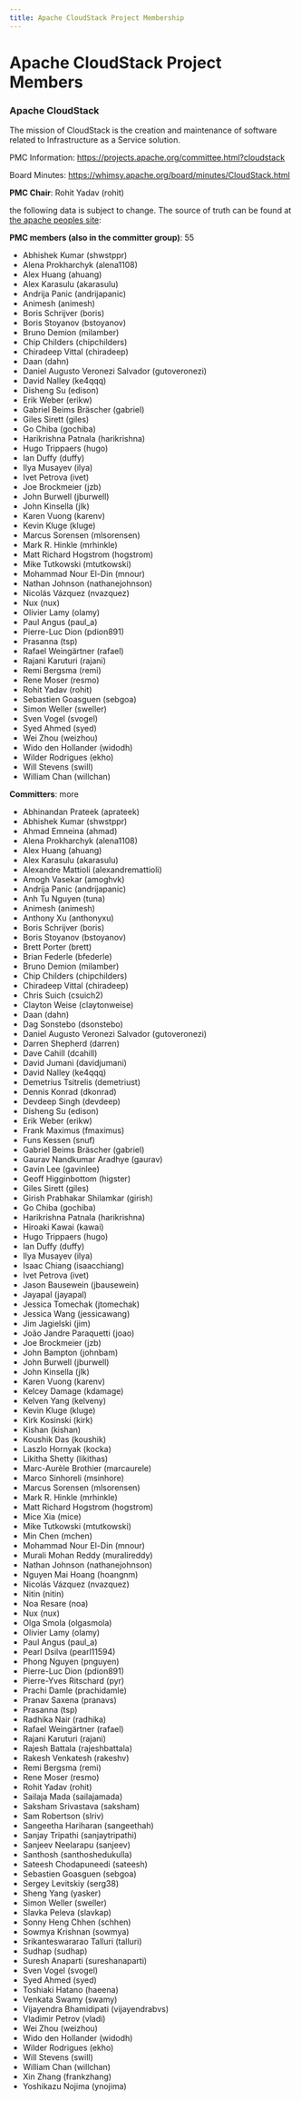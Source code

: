 ```yaml
---
title: Apache CloudStack Project Membership
---
```


# Apache CloudStack Project Members

<h3>Apache CloudStack</h3>

The mission of CloudStack is the creation and maintenance of software related to
Infrastructure as a Service solution.

PMC Information: https://projects.apache.org/committee.html?cloudstack

Board Minutes: https://whimsy.apache.org/board/minutes/CloudStack.html

**PMC Chair**: Rohit Yadav  (rohit)

the following data is subject to change. The source of truth can be found at <a href="http://people.apache.org/committers-by-project.html#cloudstack-pmc">the apache peoples site</a>:

**PMC members (also in the committer group)**: 55

- Abhishek Kumar    (shwstppr)
- Alena Prokharchyk	(alena1108)
- Alex Huang	(ahuang)
- Alex Karasulu	(akarasulu)
- Andrija Panic	(andrijapanic)
- Animesh	(animesh)
- Boris Schrijver	(boris)
- Boris Stoyanov	(bstoyanov)
- Bruno Demion	(milamber)
- Chip Childers	(chipchilders)
- Chiradeep Vittal	(chiradeep)
- Daan	(dahn)
- Daniel Augusto Veronezi Salvador      (gutoveronezi)
- David Nalley	(ke4qqq)
- Disheng Su	(edison)
- Erik Weber	(erikw)
- Gabriel Beims Bräscher	(gabriel)
- Giles Sirett	(giles)
- Go Chiba	(gochiba)
- Harikrishna Patnala   (harikrishna)
- Hugo Trippaers	(hugo)
- Ian Duffy	(duffy)
- Ilya Musayev	(ilya)
- Ivet Petrova	(ivet)
- Joe Brockmeier	(jzb)
- John Burwell	(jburwell)
- John Kinsella	(jlk)
- Karen Vuong	(karenv)
- Kevin Kluge	(kluge)
- Marcus Sorensen	(mlsorensen)
- Mark R. Hinkle	(mrhinkle)
- Matt Richard Hogstrom	(hogstrom)
- Mike Tutkowski	(mtutkowski)
- Mohammad Nour El-Din	(mnour)
- Nathan Johnson	(nathanejohnson)
- Nicolás Vázquez	(nvazquez)
- Nux	(nux)
- Olivier Lamy	(olamy)
- Paul Angus	(paul_a)
- Pierre-Luc Dion	(pdion891)
- Prasanna	(tsp)
- Rafael Weingärtner	(rafael)
- Rajani Karuturi	(rajani)
- Remi Bergsma	(remi)
- Rene Moser	(resmo)
- Rohit Yadav	(rohit)
- Sebastien Goasguen	(sebgoa)
- Simon Weller	(sweller)
- Sven Vogel	(svogel)
- Syed Ahmed	(syed)
- Wei Zhou	(weizhou)
- Wido den Hollander	(widodh)
- Wilder Rodrigues	(ekho)
- Will Stevens	(swill)
- William Chan	(willchan)

**Committers**: more

- Abhinandan Prateek	(aprateek)
- Abhishek Kumar	(shwstppr)
- Ahmad Emneina	(ahmad)
- Alena Prokharchyk	(alena1108)
- Alex Huang	(ahuang)
- Alex Karasulu	(akarasulu)
- Alexandre Mattioli    (alexandremattioli)
- Amogh Vasekar	(amoghvk)
- Andrija Panic	(andrijapanic)
- Anh Tu Nguyen	(tuna)
- Animesh	(animesh)
- Anthony Xu	(anthonyxu)
- Boris Schrijver	(boris)
- Boris Stoyanov	(bstoyanov)
- Brett Porter	(brett)
- Brian Federle	(bfederle)
- Bruno Demion	(milamber)
- Chip Childers	(chipchilders)
- Chiradeep Vittal	(chiradeep)
- Chris Suich	(csuich2)
- Clayton Weise	(claytonweise)
- Daan	(dahn)
- Dag Sonstebo	(dsonstebo)
- Daniel Augusto Veronezi Salvador	(gutoveronezi)
- Darren Shepherd	(darren)
- Dave Cahill	(dcahill)
- David Jumani	(davidjumani)
- David Nalley	(ke4qqq)
- Demetrius Tsitrelis	(demetriust)
- Dennis Konrad	(dkonrad)
- Devdeep Singh	(devdeep)
- Disheng Su	(edison)
- Erik Weber	(erikw)
- Frank Maximus	(fmaximus)
- Funs Kessen	(snuf)
- Gabriel Beims Bräscher	(gabriel)
- Gaurav Nandkumar Aradhye	(gaurav)
- Gavin Lee	(gavinlee)
- Geoff Higginbottom	(higster)
- Giles Sirett	(giles)
- Girish Prabhakar Shilamkar	(girish)
- Go Chiba	(gochiba)
- Harikrishna Patnala	(harikrishna)
- Hiroaki Kawai	(kawai)
- Hugo Trippaers	(hugo)
- Ian Duffy	(duffy)
- Ilya Musayev	(ilya)
- Isaac Chiang	(isaacchiang)
- Ivet Petrova	(ivet)
- Jason Bausewein	(jbausewein)
- Jayapal	(jayapal)
- Jessica Tomechak	(jtomechak)
- Jessica Wang	(jessicawang)
- Jim Jagielski	(jim)
- João Jandre Paraquetti        (joao)
- Joe Brockmeier	(jzb)
- John Bampton          (johnbam)
- John Burwell	(jburwell)
- John Kinsella	(jlk)
- Karen Vuong	(karenv)
- Kelcey Damage	(kdamage)
- Kelven Yang	(kelveny)
- Kevin Kluge	(kluge)
- Kirk Kosinski	(kirk)
- Kishan	(kishan)
- Koushik Das	(koushik)
- Laszlo Hornyak	(kocka)
- Likitha Shetty	(likithas)
- Marc-Aurèle Brothier	(marcaurele)
- Marco Sinhoreli	(msinhore)
- Marcus Sorensen	(mlsorensen)
- Mark R. Hinkle	(mrhinkle)
- Matt Richard Hogstrom	(hogstrom)
- Mice Xia	(mice)
- Mike Tutkowski	(mtutkowski)
- Min Chen	(mchen)
- Mohammad Nour El-Din	(mnour)
- Murali Mohan Reddy	(muralireddy)
- Nathan Johnson	(nathanejohnson)
- Nguyen Mai Hoang	(hoangnm)
- Nicolás Vázquez	(nvazquez)
- Nitin	(nitin)
- Noa Resare	(noa)
- Nux	(nux)
- Olga Smola	(olgasmola)
- Olivier Lamy	(olamy)
- Paul Angus	(paul_a)
- Pearl Dsilva	(pearl11594)
- Phong Nguyen	(pnguyen)
- Pierre-Luc Dion	(pdion891)
- Pierre-Yves Ritschard	(pyr)
- Prachi Damle	(prachidamle)
- Pranav Saxena	(pranavs)
- Prasanna	(tsp)
- Radhika Nair	(radhika)
- Rafael Weingärtner	(rafael)
- Rajani Karuturi	(rajani)
- Rajesh Battala	(rajeshbattala)
- Rakesh Venkatesh	(rakeshv)
- Remi Bergsma	(remi)
- Rene Moser	(resmo)
- Rohit Yadav	(rohit)
- Sailaja Mada	(sailajamada)
- Saksham Srivastava	(saksham)
- Sam Robertson	(slriv)
- Sangeetha Hariharan	(sangeethah)
- Sanjay Tripathi	(sanjaytripathi)
- Sanjeev Neelarapu	(sanjeev)
- Santhosh	(santhoshedukulla)
- Sateesh Chodapuneedi	(sateesh)
- Sebastien Goasguen	(sebgoa)
- Sergey Levitskiy	(serg38)
- Sheng Yang	(yasker)
- Simon Weller	(sweller)
- Slavka Peleva	(slavkap)
- Sonny Heng Chhen	(schhen)
- Sowmya Krishnan	(sowmya)
- Srikanteswararao Talluri	(talluri)
- Sudhap	(sudhap)
- Suresh Anaparti	(sureshanaparti)
- Sven Vogel	(svogel)
- Syed Ahmed	(syed)
- Toshiaki Hatano	(haeena)
- Venkata Swamy	(swamy)
- Vijayendra Bhamidipati	(vijayendrabvs)
- Vladimir Petrov               (vladi)
- Wei Zhou	(weizhou)
- Wido den Hollander	(widodh)
- Wilder Rodrigues	(ekho)
- Will Stevens	(swill)
- William Chan	(willchan)
- Xin Zhang	(frankzhang)
- Yoshikazu Nojima	(ynojima)
